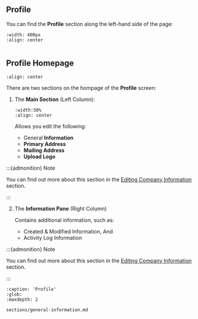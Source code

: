 ## Profile



You can find the **Profile** section along the left-hand side of the page:


```{figure} ../_static/solo_app/Profile/profile-location.png
:width: 400px
:align: center
```



```{include} ../QuickTips/TogglePrimarySidebar.md
```


## Profile Homepage


```{figure} ../_static/solo_app/Profile/profile-hompage.png
:align: center
```

There are two sections on the hompage of the **Profile** screen:


1. The **Main Section** (Left Column):

   ```{figure} ../_static/solo_app/Profile/main-section.png
   :width:50%
   :align: center
   ```

   
   Allows you edit the following:

   - General **Information** 
   - **Primary Address** 
   - **Mailing Address**
   - **Upload Logo**
   

:::{admonition} Note

You can find out more about this section in the [Editing Company Information](sections/general-information.md) section.

:::



2. The **Information Pane** (Right Column)

   Contains additional information, such as:

   - Created & Modified Information, And
   - Activity Log Information
  
 

:::{admonition} Note

You can find out more about this section in the [Editing Company Information](sections/general-information.md) section.

:::




```{toctree}
:caption: 'Profile'
:glob:
:maxdepth: 2

sections/general-information.md
```